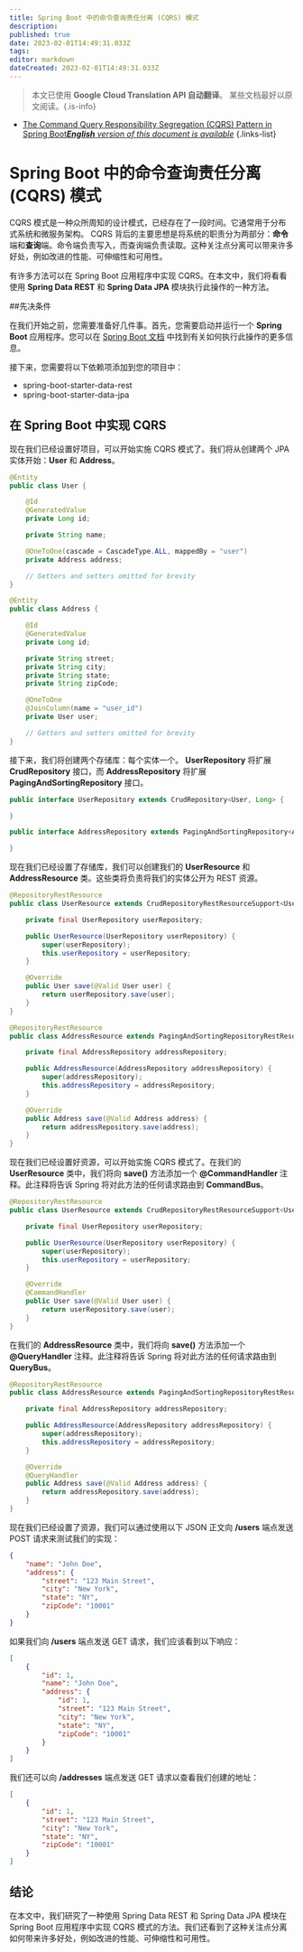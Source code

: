 ```yaml
---
title: Spring Boot 中的命令查询责任分离 (CQRS) 模式
description: 
published: true
date: 2023-02-01T14:49:31.033Z
tags: 
editor: markdown
dateCreated: 2023-02-01T14:49:31.033Z
---
```


> 本文已使用 **Google Cloud Translation API 自动翻译**。
某些文档最好以原文阅读。{.is-info}

- [The Command Query Responsibility Segregation (CQRS) Pattern in Spring Boot***English** version of this document is available*](/en/Knowledge-base/Spring-Boot/the-command-query-responsibility-segregation-cqrs-pattern-in-spring-boot)
{.links-list}


# Spring Boot 中的命令查询责任分离 (CQRS) 模式

CQRS 模式是一种众所周知的设计模式，已经存在了一段时间。它通常用于分布式系统和微服务架构。 CQRS 背后的主要思想是将系统的职责分为两部分：**命令**端和**查询**端。命令端负责写入，而查询端负责读取。这种关注点分离可以带来许多好处，例如改进的性能、可伸缩性和可用性。

有许多方法可以在 Spring Boot 应用程序中实现 CQRS。在本文中，我们将看看使用 **Spring Data REST** 和 **Spring Data JPA** 模块执行此操作的一种方法。

##先决条件

在我们开始之前，您需要准备好几件事。首先，您需要启动并运行一个 **Spring Boot** 应用程序。您可以在 [Spring Boot 文档](https://docs.spring.io/spring-boot/docs/current/reference/html/getting-started.html) 中找到有关如何执行此操作的更多信息。

接下来，您需要将以下依赖项添加到您的项目中：

- spring-boot-starter-data-rest
- spring-boot-starter-data-jpa

## 在 Spring Boot 中实现 CQRS

现在我们已经设置好项目，可以开始实施 CQRS 模式了。我们将从创建两个 JPA 实体开始：**User** 和 **Address**。

```java
@Entity
public class User {

    @Id
    @GeneratedValue
    private Long id;

    private String name;

    @OneToOne(cascade = CascadeType.ALL, mappedBy = "user")
    private Address address;

    // Getters and setters omitted for brevity
}
```

```java
@Entity
public class Address {

    @Id
    @GeneratedValue
    private Long id;

    private String street;
    private String city;
    private String state;
    private String zipCode;

    @OneToOne
    @JoinColumn(name = "user_id")
    private User user;

    // Getters and setters omitted for brevity
}
```

接下来，我们将创建两个存储库：每个实体一个。 **UserRepository** 将扩展 **CrudRepository** 接口，而 **AddressRepository** 将扩展 **PagingAndSortingRepository** 接口。

```java
public interface UserRepository extends CrudRepository<User, Long> {

}
```

```java
public interface AddressRepository extends PagingAndSortingRepository<Address, Long> {

}
```

现在我们已经设置了存储库，我们可以创建我们的 **UserResource** 和 **AddressResource** 类。这些类将负责将我们的实体公开为 REST 资源。

```java
@RepositoryRestResource
public class UserResource extends CrudRepositoryRestResourceSupport<User> {

    private final UserRepository userRepository;

    public UserResource(UserRepository userRepository) {
        super(userRepository);
        this.userRepository = userRepository;
    }

    @Override
    public User save(@Valid User user) {
        return userRepository.save(user);
    }
}
```

```java
@RepositoryRestResource
public class AddressResource extends PagingAndSortingRepositoryRestResourceSupport<Address> {

    private final AddressRepository addressRepository;

    public AddressResource(AddressRepository addressRepository) {
        super(addressRepository);
        this.addressRepository = addressRepository;
    }

    @Override
    public Address save(@Valid Address address) {
        return addressRepository.save(address);
    }
}
```

现在我们已经设置好资源，可以开始实施 CQRS 模式了。在我们的 **UserResource** 类中，我们将向 **save()** 方法添加一个 **@CommandHandler** 注释。此注释将告诉 Spring 将对此方法的任何请求路由到 **CommandBus**。

```java
@RepositoryRestResource
public class UserResource extends CrudRepositoryRestResourceSupport<User> {

    private final UserRepository userRepository;

    public UserResource(UserRepository userRepository) {
        super(userRepository);
        this.userRepository = userRepository;
    }

    @Override
    @CommandHandler
    public User save(@Valid User user) {
        return userRepository.save(user);
    }
}
```

在我们的 **AddressResource** 类中，我们将向 **save()** 方法添加一个 **@QueryHandler** 注释。此注释将告诉 Spring 将对此方法的任何请求路由到 **QueryBus**。

```java
@RepositoryRestResource
public class AddressResource extends PagingAndSortingRepositoryRestResourceSupport<Address> {

    private final AddressRepository addressRepository;

    public AddressResource(AddressRepository addressRepository) {
        super(addressRepository);
        this.addressRepository = addressRepository;
    }

    @Override
    @QueryHandler
    public Address save(@Valid Address address) {
        return addressRepository.save(address);
    }
}
```

现在我们已经设置了资源，我们可以通过使用以下 JSON 正文向 **/users** 端点发送 POST 请求来测试我们的实现：

```json
{
    "name": "John Doe",
    "address": {
        "street": "123 Main Street",
        "city": "New York",
        "state": "NY",
        "zipCode": "10001"
    }
}
```

如果我们向 **/users** 端点发送 GET 请求，我们应该看到以下响应：

```json
[
    {
        "id": 1,
        "name": "John Doe",
        "address": {
            "id": 1,
            "street": "123 Main Street",
            "city": "New York",
            "state": "NY",
            "zipCode": "10001"
        }
    }
]
```

我们还可以向 **/addresses** 端点发送 GET 请求以查看我们创建的地址：

```json
[
    {
        "id": 1,
        "street": "123 Main Street",
        "city": "New York",
        "state": "NY",
        "zipCode": "10001"
    }
]
```

## 结论

在本文中，我们研究了一种使用 Spring Data REST 和 Spring Data JPA 模块在 Spring Boot 应用程序中实现 CQRS 模式的方法。我们还看到了这种关注点分离如何带来许多好处，例如改进的性能、可伸缩性和可用性。